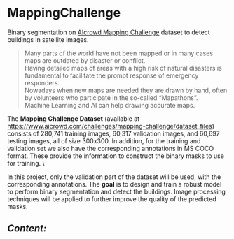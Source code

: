 # MappingChallenge
Binary segmentation on [AIcrowd Mapping Challenge]([https://pages.github.com/](https://www.aicrowd.com/challenges/mapping-challenge)) dataset to detect buildings in satellite images.

> Many parts of the world have not been mapped or in many cases maps are outdated by disaster or conflict. \
> Having detailed maps of areas with a high risk of natural disasters is fundamental to facilitate the prompt response of emergency responders. \
> Nowadays when new maps are needed they are drawn by hand, often by volunteers who participate in the so-called “Mapathons”. \
> Machine Learning and AI can help drawing accurate maps.


The **Mapping Challenge Dataset** (available at https://www.aicrowd.com/challenges/mapping-challenge/dataset_files) consists of 280,741 training images, 60,317 validation images, and 60,697 testing images, all of size 300x300. In addition, for the training and validation set we also have the corresponding annotations in MS COCO format. These provide the information to construct the binary masks to use for training. \

In this project, only the validation part of the dataset will be used, with the corresponding annotations. The **goal** is to design and train a robust model to perform binary segmentation and detect the buildings. Image processing techniques will be applied to further improve the quality of the predicted masks.

***Content:***
- 





